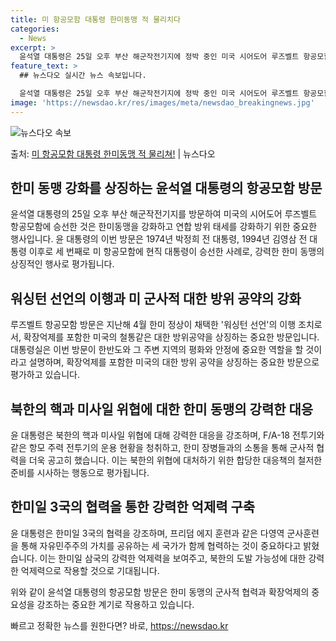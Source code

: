 ```yaml
---
title: 미 항공모함 대통령 한미동맹 적 물리치다
categories:
  - News
excerpt: >
  윤석열 대통령은 25일 오후 부산 해군작전기지에 정박 중인 미국 시어도어 루즈벨트 항공모함을 방문해 북한의 …
feature_text: >
  ## 뉴스다오 실시간 뉴스 속보입니다.

  윤석열 대통령은 25일 오후 부산 해군작전기지에 정박 중인 미국 시어도어 루즈벨트 항공모함을 방문해 북한의 …
image: 'https://newsdao.kr/res/images/meta/newsdao_breakingnews.jpg'
---
```


![뉴스다오 속보](https://newsdao.kr/res/images/meta/newsdao_breakingnews.jpg)

<p>출처: <a href="https://newsdao.kr/4426" rel="dofollow">미 항공모함 대통령 한미동맹 적 물리쳐!</a> | 뉴스다오</p>

<h2 data-ke-size="size26">한미 동맹 강화를 상징하는 윤석열 대통령의 항공모함 방문</h2>

윤석열 대통령의 25일 오후 부산 해군작전기지를 방문하여 미국의 시어도어 루즈벨트 항공모함에 승선한 것은 한미동맹을 강화하고 연합 방위 태세를 강화하기 위한 중요한 행사입니다. 윤 대통령의 이번 방문은 1974년 박정희 전 대통령, 1994년 김영삼 전 대통령 이후로 세 번째로 미 항공모함에 현직 대통령이 승선한 사례로, 강력한 한미 동맹의 상징적인 행사로 평가됩니다.

<p data-ke-size="size16"></p>

<h2 data-ke-size="size26">워싱턴 선언의 이행과 미 군사적 대한 방위 공약의 강화</h2>

루즈벨트 항공모함 방문은 지난해 4월 한미 정상이 채택한 '워싱턴 선언'의 이행 조치로서, 확장억제를 포함한 미국의 철통같은 대한 방위공약을 상징하는 중요한 방문입니다. 대통령실은 이번 방문이 한반도와 그 주변 지역의 평화와 안정에 중요한 역할을 할 것이라고 설명하며, 확장억제를 포함한 미국의 대한 방위 공약을 상징하는 중요한 방문으로 평가하고 있습니다.

<p data-ke-size="size16"></p>

<h2 data-ke-size="size26">북한의 핵과 미사일 위협에 대한 한미 동맹의 강력한 대응</h2>

윤 대통령은 북한의 핵과 미사일 위협에 대해 강력한 대응을 강조하며, F/A-18 전투기와 같은 항모 주력 전투기의 운용 현황을 청취하고, 한미 장병들과의 소통을 통해 군사적 협력을 더욱 공고히 했습니다. 이는 북한의 위협에 대처하기 위한 합당한 대응책의 철저한 준비를 시사하는 행동으로 평가됩니다.

<p data-ke-size="size16"></p>

<h2 data-ke-size="size26">한미일 3국의 협력을 통한 강력한 억제력 구축</h2>

윤 대통령은 한미일 3국의 협력을 강조하며, 프리덤 에지 훈련과 같은 다영역 군사훈련을 통해 자유민주주의 가치를 공유하는 세 국가가 함께 협력하는 것이 중요하다고 밝혔습니다. 이는 한미일 삼국의 강력한 억제력을 보여주고, 북한의 도발 가능성에 대한 강력한 억제력으로 작용할 것으로 기대됩니다.

<p data-ke-size="size16"></p>

위와 같이 윤석열 대통령의 항공모함 방문은 한미 동맹의 군사적 협력과 확장억제의 중요성을 강조하는 중요한 계기로 작용하고 있습니다.  

빠르고 정확한 뉴스를 원한다면? 바로, <a href="https://newsdao.kr" rel="dofollow">https://newsdao.kr</a>


    
